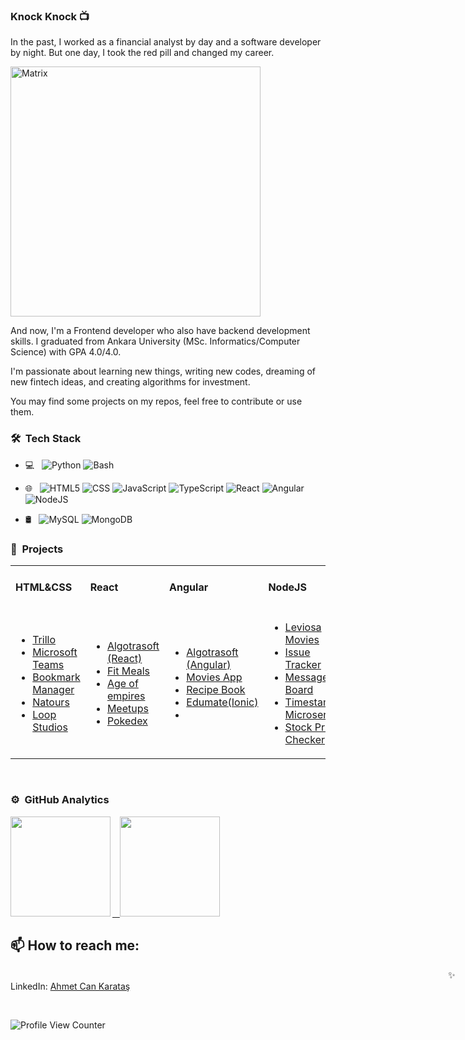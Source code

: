 ### Knock Knock 📺 

In the past, I worked as a financial analyst by day and a software developer by night. But one day, I took the red pill and changed my career.

<img alt="Matrix" src="https://user-images.githubusercontent.com/53529387/209483153-1a7517dc-4513-4695-96f4-df5ee8ac7327.gif" width="400"/>

And now, I'm a Frontend developer who also have backend development skills. I graduated from Ankara University (MSc. Informatics/Computer Science) with GPA 4.0/4.0. 

I'm passionate about learning new things, writing new codes, dreaming of new fintech ideas, and creating algorithms for investment.

You may find some projects on my repos, feel free to contribute or use them.

### 🛠 &nbsp;Tech Stack

- 💻 &nbsp;
  ![Python](https://img.shields.io/badge/-Python-333333?style=flat&logo=python)
  ![Bash](https://img.shields.io/badge/-Bash%20Script-333333?style=flat&logo=GNU-Bash&logoColor=white)
  
- 🌐 &nbsp;
  ![HTML5](https://img.shields.io/badge/-HTML5-333333?style=flat&logo=HTML5)
  ![CSS](https://img.shields.io/badge/-CSS-333333?style=flat&logo=CSS3&logoColor=1572B6)
  ![JavaScript](https://img.shields.io/badge/-JavaScript-333333?style=flat&logo=javascript)
  ![TypeScript](https://img.shields.io/badge/-TypeScript-333333?style=flat&logo=typescript)
  ![React](https://img.shields.io/badge/-React-333333?style=flat&logo=react)
  ![Angular](https://img.shields.io/badge/-Angular-333333?style=flat&logo=angular)
  ![NodeJS](https://img.shields.io/badge/-node.js-333333?style=flat&logo=node.js)

- 🛢 &nbsp;
  ![MySQL](https://img.shields.io/badge/-MySQL-333333?style=flat&logo=mysql)
  ![MongoDB](https://img.shields.io/badge/-MongoDB-333333?style=flat&logo=mongodb)
  </br>

 ### 📂 &nbsp;Projects <br>

<div align="left">
  <table align="center"> 
      <tr>
        <td><h4><b>HTML&CSS</b></h4></td>
        <td><h4><b>React</b></h4></td>
        <td><h4><b>Angular</b></h4></td>
        <td><h4><b>NodeJS</b></h4></td>
      </tr> 
      <tr>
        <td>
          <ul>
            <li>    
            <a
              href="https://github.com/ahmetcankaratas/trillo-booking"
              target="blank"
              title="Trillo"        
            >Trillo</a>        
          </li> 
          <li>    
            <a
              href="https://github.com/ahmetcankaratas/teams-clone"
              target="blank"
              title="Microsoft Teams"        
            >Microsoft Teams</a>        
          </li>
          <li>    
            <a
              href="https://github.com/ahmetcankaratas/bookmark-manager"
              target="blank"
              title="Bookmark Manager"        
            >Bookmark Manager</a>        
          </li>
          <li>    
            <a
              href="https://github.com/ahmetcankaratas/natours"
              target="blank"
              title="Natours"        
            >Natours</a>        
          </li> 
          <li>    
            <a
              href="https://github.com/ahmetcankaratas/loopstudios"
              target="blank"
              title="Loop Studios"        
            >Loop Studios</a>        
          </li>        
      </ul>  
        </td>  
        <td>
          <ul>
            <li>    
             <a
              href="https://github.com/ahmetcankaratas/algotrasoft-community"
              target="blank"
              title="Algotrasoft Community"        
              >Algotrasoft (React)</a>       
            </li> 
          <li>    
            <a
              href="https://github.com/ahmetcankaratas/fit-meals"
              target="blank"
              title="Fit Meals"        
            >Fit Meals</a>        
          </li> 
            <li>    
             <a
              href="https://github.com/ahmetcankaratas/age-of-empires-wiki"
              target="blank"
              title="Age of empires "        
              >Age of empires </a>     
            </li> 
          <li>    
            <a
              href="https://github.com/ahmetcankaratas/meetups-nextjs"
              target="blank"
              title="Meetups"        
            >Meetups</a>        
          </li> 
          <li>    
            <a
              href="https://github.com/ahmetcankaratas/pokedex-app"
              target="blank"
              title="Pokedex"        
            >Pokedex</a>        
          </li> 
          </ul>  
        </td>
        <td>
          <ul>
            <li>    
             <a
              href="https://github.com/ahmetcankaratas/algotrasoft-community-angular"
              target="blank"
              title="Algotrasoft Community"        
              >Algotrasoft (Angular)</a>       
            </li>
          <li>    
             <a
              href="https://github.com/ahmetcankaratas/movies-app-angular"
              target="blank"
              title="Movies-app"        
              >Movies App</a>     
            </li> 
          <li>    
            <a
              href="https://github.com/ahmetcankaratas/recipe-book-app"
              target="blank"
              title="Recipe Book"        
            >Recipe Book</a>        
          </li> 
            <li>    
             <a
              href="https://github.com/ahmetcankaratas/edumate-mobile"
              target="blank"
              title="EduM Mate "        
              >Edumate(Ionic)</a>     
            </li> 
          <li>           
          </li> 
          </ul>  
        </td>                        
        <td>
          <ul>
            <li>    
             <a
              href="https://github.com/ahmetcankaratas/leviosa-movie"
              target="blank"
              title="Leviosa Movies"        
              >Leviosa Movies</a>       
            </li> 
          <li>    
            <a
              href="https://github.com/ahmetcankaratas/fcc-issue-tracker"
              target="blank"
              title="Issue Tracker"        
            >Issue Tracker</a>        
          </li> 
            <li>    
             <a
              href="https://github.com/ahmetcankaratas/fcc-anonymous-message-board"
              target="blank"
              title="Message Board"        
              >Message Board</a>     
            </li> 
          <li>   
             <a
              href="https://github.com/ahmetcankaratas/fcc-timestamp-microservice"
              target="blank"
              title="Timestamp Microservice"        
              >Timestamp Microservice</a>                   
          </li> 
          <li>   
             <a
              href="https://github.com/ahmetcankaratas/fcc-stock-price-checker"
              target="blank"
              title="Stock Price Checker"        
              >Stock Price Checker</a>           
          </li> 
          </ul>  
        </td>    
     </tr>      
  </table>      
</div>
</br>

### ⚙️ &nbsp;GitHub Analytics

<p align="left" >
<a href="https://github.com/ahmetcankaratas">
<img height="160em" align="left" src="https://github-readme-streak-stats.herokuapp.com/?user=ahmetcankaratas&theme=algolia&hide_border=false"/>
</a>
<a href="https://github.com/ahmetcankaratas">
  &nbsp;&nbsp;&nbsp;<img height="160em" align:"left"  src="https://github-readme-stats-eight-theta.vercel.app/api?username=ahmetcankaratas&show_icons=true&theme=algolia&include_all_commits=true&count_private=true"/>
</a>
</p>


## 📫 How to reach me: <br>

<span style="margin-left:50em;" >✨ LinkedIn:</span> <a href='https://www.linkedin.com/in/ahmetcankaratas'>Ahmet Can Karataş</a>

<br/>

![Profile View Counter](https://komarev.com/ghpvc/?username=ahmetcankaratas)
